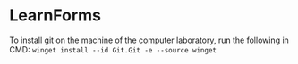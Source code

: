 # LearnForms

To install git on the machine of the computer laboratory, run the following in CMD: `winget install --id Git.Git -e --source winget`
